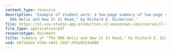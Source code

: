 ```yaml
---
content_type: resource
description: 'Example of student work: a two-page summary of two-page summary of "The
  DNA Helix and How It Is Read," by Richard E. Dickerson.'
file: https://ol-ocw-studio-app-production.s3.amazonaws.com/courses/7-a12-freshman-seminar-structural-basis-of-genetic-material-nucleic-acids-fall-2005/eb734a2ed7dee8d125bfdfba0154a980_mjura.pdf
file_type: application/pdf
resourcetype: Document
title: Summary of "The DNA Helix and How It Is Read," by Richard E. Dickerson
uid: eb734a2e-d7de-e8d1-25bf-dfba0154a980
---
```

